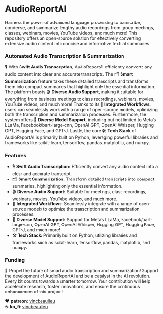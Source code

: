 # AudioReportAI  

Harness the power of advanced language processing to transcribe, condense, and summarize lengthy audio recordings from group meetings, classes, webinars, movies, YouTube videos, and much more! This repository offers an open-source solution for effectively converting extensive audio content into concise and informative textual summaries.
  
### Automated Audio Transcription & Summarization  

🎙️ With **Swift Audio Transcription**, AudioReportAI efficiently converts any audio content into clear and accurate transcripts. The 🗂️ **Smart Summarization** feature takes these detailed transcripts and transforms them into compact summaries that highlight only the essential information. The platform boasts 🎬 **Diverse Audio Support**, making it suitable for everything from business meetings to class recordings, webinars, movies, YouTube videos, and much more! Thanks to its 🔗 **Integrated Workflows**, users can seamlessly work with a range of open-source models, optimizing both the transcription and summarization processes. Furthermore, the system offers 🧠 **Diverse Model Support**, including but not limited to Meta’s LLaMa, Facebook/bart-large-cnn, OpenAI GPT, OpenAI Whisper, Hugging GPT, Hugging Face, and GPT-J. Lastly, the core 🛠️ **Tech Stack** of AudioReportAI is primarily built on Python, leveraging powerful libraries and frameworks like scikit-learn, tensorflow, pandas, matplotlib, and numpy.
  
### Features  
  
* 🎙️ **Swift Audio Transcription:** Efficiently convert any audio content into a clear and accurate transcript.  
* 🗂️ **Smart Summarization:** Transform detailed transcripts into compact summaries, highlighting only the essential information.  
* 🎬 **Diverse Audio Support:** Suitable for meetings, class recordings, webinars, movies, YouTube videos, and much more.  
* 🔗 **Integrated Workflows:** Seamlessly integrate with a range of open-source models to optimize the transcription and summarization processes.  
* 🧠 **Diverse Model Support:** Support for Meta’s LLaMa, Facebook/bart-large-cnn, OpenAI GPT, OpenAI Whisper, Hugging GPT, Hugging Face, GPT-J, and much more!  
* 🛠️ **Tech Stack:** Primarily built on Python, utilizing libraries and frameworks such as scikit-learn, tensorflow, pandas, matplotlib, and numpy.  
  
### Funding  
🚀 Propel the future of smart audio transcription and summarization! Support the development of AudioReportAI and be a catalyst in the AI revolution. Every bit counts towards a smarter tomorrow. Your contribution will help accelerate research, foster innovations, and ensure the continuous enhancement of this project!
  
❤️ **patreon**: [vincbeaulieu](https://www.patreon.com/vincbeaulieu)  
☕ **ko_fi**: [vincbeaulieu](https://ko-fi.com/vincbeaulieu)
